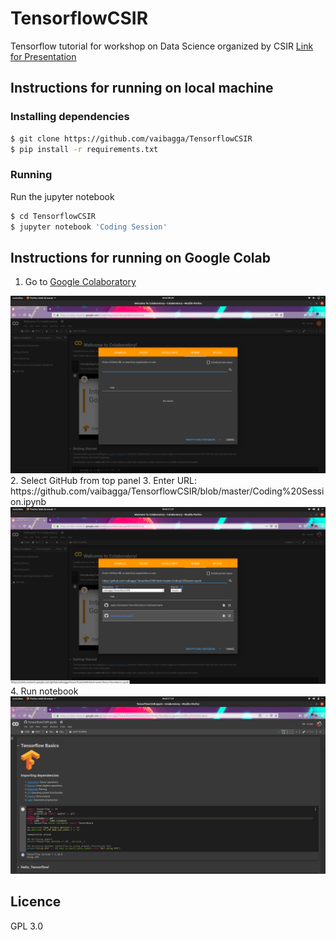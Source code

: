 # TensorflowCSIR
Tensorflow tutorial for workshop on Data Science organized by CSIR
[Link for Presentation](https://docs.google.com/presentation/d/1XSbHaK3HFKenuJ1iBiFWoIVmIX6wbAKHlCMKGfKDuX8/edit?usp=sharing)

## Instructions for running on local machine
### Installing dependencies

```sh
$ git clone https://github.com/vaibagga/TensorflowCSIR
$ pip install -r requirements.txt
```


### Running
Run the jupyter notebook

```sh
$ cd TensorflowCSIR
$ jupyter notebook 'Coding Session'
```


## Instructions for running on Google Colab
1. Go to [Google Colaboratory](https://colab.research.google.com/)
<img src = "Images/step1.png">
2. Select GitHub from top panel
3. Enter URL: https://github.com/vaibagga/TensorflowCSIR/blob/master/Coding%20Session.ipynb
<img src = "Images/step2.png">
4. Run notebook
<img src = "Images/step3.png">

## Licence
GPL 3.0


